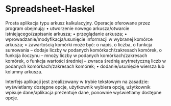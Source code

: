 # Spreadsheet-Haskel

Prosta aplikacja typu arkusz kalkulacyjny. Operacje oferowane przez program obejmują:
• utworzenie nowego arkusza/otwarcie istniejącego/zapisanie arkusza;
• przeglądanie arkusza;
• wprowadzanie/modyfikacja/usunięcie informacji w wybranej komórce arkusza;
• zawartością komórki może być:
  o napis,
  o liczba,
  o funkcja sumowania – dodaje liczby w podanych komórkach/zakresach komórek,
  o funkcja iloczynu – mnoży liczby w podanych komórkach/zakresach komórek,
  o funkcja wartości średniej – zwraca średnią arytmetyczną liczb w podanych komórkach/zakresach komórek;
• dodanie/usunięcie wiersza lub kolumny arkusza.

Interfejs aplikacji jest zrealizowany w trybie tekstowym na zasadzie: wyświetlamy dostępne
opcje, użytkownik wybiera opcję, użytkownik wpisuje dane/aplikacja prezentuje dane, ponownie
wyświetlamy dostępne opcje.
